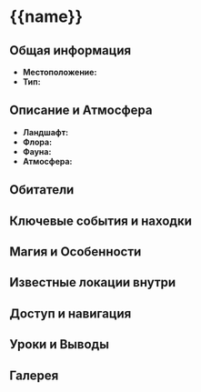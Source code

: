 # {{name}}

## Общая информация

- **Местоположение:** <!-- Где находится это место относительно других известных мест -->
- **Тип:** <!-- Тип места: лес, город, замок, пещера, королевство, гора и т.д. -->

## Описание и Атмосфера

- **Ландшафт:** <!-- Описание физических особенностей места -->
- **Флора:** <!-- Растения, характерные для этого места -->
- **Фауна:** <!-- Животные, обитающие в этом месте -->
- **Атмосфера:** <!-- Общее настроение и "ощущение" места -->

## Обитатели

<!-- Кто живет в этом месте, включая постоянных жителей и временных посетителей -->

## Ключевые события и находки

<!-- Важные события, которые происходили в этом месте -->
<!-- Особые предметы или артефакты, найденные здесь -->

## Магия и Особенности

<!-- Какие магические свойства или особые явления свойственны для этого места -->

## Известные локации внутри

<!-- Если это большое место, перечислите его важные части или субзоны -->

## Доступ и навигация

<!-- Как добраться до этого места, и как передвигаться внутри него -->

## Уроки и Выводы

<!-- Какие уроки или мораль были вынесены из историй, связанных с этим местом -->

## Галерея

<!-- Здесь можно добавить изображения места -->
